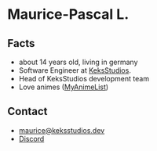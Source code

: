 # Maurice-Pascal L.
## Facts
 - about 14 years old, living in germany
 - Software Engineer at [KeksStudios](https://keksstudios.dev).
 - Head of KeksStudios development team
 - Love animes ([MyAnimeList](https://myanimelist.net/profile/MauricePascal))
 
## Contact
  - maurice@keksstudios.dev
  - [Discord](https://discord.gg7rHtSd7X)
